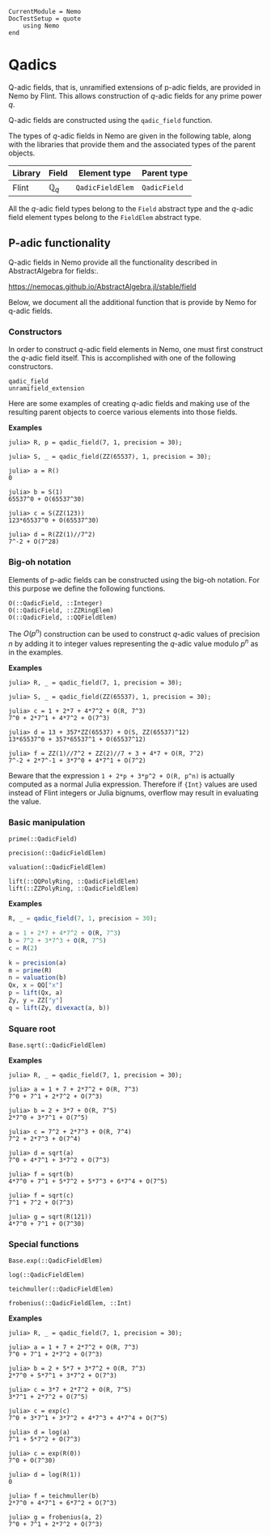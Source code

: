 ```@meta
CurrentModule = Nemo
DocTestSetup = quote
    using Nemo
end
```

# Qadics

Q-adic fields, that is, unramified extensions of p-adic fields, are provided in
Nemo by Flint. This allows construction of $q$-adic fields for any prime power
$q$.

Q-adic fields are constructed using the `qadic_field` function.

The types of $q$-adic fields in Nemo are given in the following table, along
with the libraries that provide them and the associated types of the parent
objects.

 Library | Field            | Element type | Parent type
---------|----------------|----------------|---------------------
Flint    | $\mathbb{Q}_q$ | `QadicFieldElem`        | `QadicField`

All the $q$-adic field types belong to the `Field` abstract type and the
$q$-adic field element types belong to the `FieldElem` abstract type.

## P-adic functionality

Q-adic fields in Nemo provide all the functionality described in AbstractAlgebra
for fields:.

<https://nemocas.github.io/AbstractAlgebra.jl/stable/field>

Below, we document all the additional function that is provide by Nemo for q-adic
fields.

### Constructors

In order to construct $q$-adic field elements in Nemo, one must first construct
the $q$-adic field itself. This is accomplished with one of the following
constructors.

```@docs
qadic_field
unramifield_extension
```

Here are some examples of creating $q$-adic fields and making use of the
resulting parent objects to coerce various elements into those fields.

**Examples**

```jldoctest
julia> R, p = qadic_field(7, 1, precision = 30);

julia> S, _ = qadic_field(ZZ(65537), 1, precision = 30);

julia> a = R()
0

julia> b = S(1)
65537^0 + O(65537^30)

julia> c = S(ZZ(123))
123*65537^0 + O(65537^30)

julia> d = R(ZZ(1)//7^2)
7^-2 + O(7^28)
```

### Big-oh notation

Elements of p-adic fields can  be constructed using the big-oh notation. For this
purpose we define the following functions.

```@docs
O(::QadicField, ::Integer)
O(::QadicField, ::ZZRingElem)
O(::QadicField, ::QQFieldElem)
```

The $O(p^n)$ construction can be used to construct $q$-adic values of precision
$n$ by adding it to integer values representing the $q$-adic value modulo
$p^n$ as in the examples.

**Examples**

```jldoctest
julia> R, _ = qadic_field(7, 1, precision = 30);

julia> S, _ = qadic_field(ZZ(65537), 1, precision = 30);

julia> c = 1 + 2*7 + 4*7^2 + O(R, 7^3)
7^0 + 2*7^1 + 4*7^2 + O(7^3)

julia> d = 13 + 357*ZZ(65537) + O(S, ZZ(65537)^12)
13*65537^0 + 357*65537^1 + O(65537^12)

julia> f = ZZ(1)//7^2 + ZZ(2)//7 + 3 + 4*7 + O(R, 7^2)
7^-2 + 2*7^-1 + 3*7^0 + 4*7^1 + O(7^2)
```

Beware that the expression `1 + 2*p + 3*p^2 + O(R, p^n)` is actually computed
as a normal Julia expression. Therefore if `{Int}` values are used instead
of Flint integers or Julia bignums, overflow may result in evaluating the
value.

### Basic manipulation

```@docs
prime(::QadicField)
```

```@docs
precision(::QadicFieldElem)
```

```@docs
valuation(::QadicFieldElem)
```

```@docs
lift(::QQPolyRing, ::QadicFieldElem)
lift(::ZZPolyRing, ::QadicFieldElem)
```

**Examples**

```julia
R, _ = qadic_field(7, 1, precision = 30);

a = 1 + 2*7 + 4*7^2 + O(R, 7^3)
b = 7^2 + 3*7^3 + O(R, 7^5)
c = R(2)

k = precision(a)
m = prime(R)
n = valuation(b)
Qx, x = QQ["x"]
p = lift(Qx, a)
Zy, y = ZZ["y"]
q = lift(Zy, divexact(a, b))
```

### Square root

```@docs
Base.sqrt(::QadicFieldElem)
```

**Examples**

```jldoctest
julia> R, _ = qadic_field(7, 1, precision = 30);

julia> a = 1 + 7 + 2*7^2 + O(R, 7^3)
7^0 + 7^1 + 2*7^2 + O(7^3)

julia> b = 2 + 3*7 + O(R, 7^5)
2*7^0 + 3*7^1 + O(7^5)

julia> c = 7^2 + 2*7^3 + O(R, 7^4)
7^2 + 2*7^3 + O(7^4)

julia> d = sqrt(a)
7^0 + 4*7^1 + 3*7^2 + O(7^3)

julia> f = sqrt(b)
4*7^0 + 7^1 + 5*7^2 + 5*7^3 + 6*7^4 + O(7^5)

julia> f = sqrt(c)
7^1 + 7^2 + O(7^3)

julia> g = sqrt(R(121))
4*7^0 + 7^1 + O(7^30)
```

### Special functions

```@docs
Base.exp(::QadicFieldElem)
```

```@docs
log(::QadicFieldElem)
```

```@docs
teichmuller(::QadicFieldElem)
```

```@docs
frobenius(::QadicFieldElem, ::Int)
```

**Examples**

```jldoctest
julia> R, _ = qadic_field(7, 1, precision = 30);

julia> a = 1 + 7 + 2*7^2 + O(R, 7^3)
7^0 + 7^1 + 2*7^2 + O(7^3)

julia> b = 2 + 5*7 + 3*7^2 + O(R, 7^3)
2*7^0 + 5*7^1 + 3*7^2 + O(7^3)

julia> c = 3*7 + 2*7^2 + O(R, 7^5)
3*7^1 + 2*7^2 + O(7^5)

julia> c = exp(c)
7^0 + 3*7^1 + 3*7^2 + 4*7^3 + 4*7^4 + O(7^5)

julia> d = log(a)
7^1 + 5*7^2 + O(7^3)

julia> c = exp(R(0))
7^0 + O(7^30)

julia> d = log(R(1))
0

julia> f = teichmuller(b)
2*7^0 + 4*7^1 + 6*7^2 + O(7^3)

julia> g = frobenius(a, 2)
7^0 + 7^1 + 2*7^2 + O(7^3)
``` 
